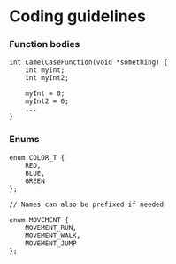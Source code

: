 # Coding guidelines #

### Function bodies ###
    int CamelCaseFunction(void *something) {
        int myInt;
        int myInt2;
        
        myInt = 0;
        myInt2 = 0;
        ...
    }

### Enums ###
    enum COLOR_T {
        RED,
        BLUE,
        GREEN
    };
    
    // Names can also be prefixed if needed
    
    enum MOVEMENT {
        MOVEMENT_RUN,
        MOVEMENT_WALK,
        MOVEMENT_JUMP
    };